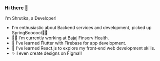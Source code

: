 ### Hi there 👋 

I'm Shrutika, a Developer!
- I'm enthusiastic about Backend services and development, picked up SpringBooooot💪🏻
- 👩‍💻 I'm currently working at Bajaj Finserv Health.
- 🌱 I've learned Flutter with Firebase for app development.
- 🔭 I've learned React.js to explore my front-end web development skills.
- ✨ I even create designs on Figma!!
<!--
**shrutikahilale/shrutikahilale** is a ✨ _special_ ✨ repository because its `README.md` (this file) appears on your GitHub profile.

Here are some ideas to get you started:

- 🔭 I’m currently working on ...
- 🌱 I’m currently learning ...
- 👯 I’m looking to collaborate on ...
- 🤔 I’m looking for help with ...
- 💬 Ask me about ...
- 📫 How to reach me: ...
- 😄 Pronouns: ...
- ⚡ Fun fact: ...
-->
